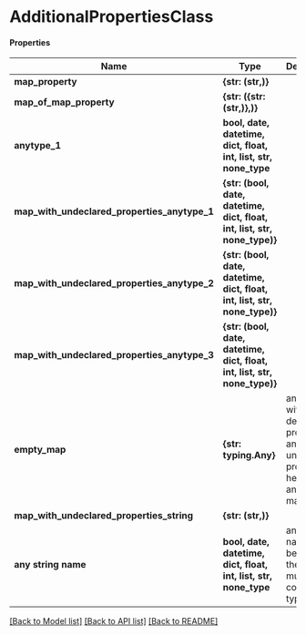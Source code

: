 # AdditionalPropertiesClass

#### Properties
Name | Type | Description | Notes
------------ | ------------- | ------------- | -------------
**map_property** | **{str: (str,)}** |  | [optional] 
**map_of_map_property** | **{str: ({str: (str,)},)}** |  | [optional] 
**anytype_1** | **bool, date, datetime, dict, float, int, list, str, none_type** |  | [optional] 
**map_with_undeclared_properties_anytype_1** | **{str: (bool, date, datetime, dict, float, int, list, str, none_type)}** |  | [optional] 
**map_with_undeclared_properties_anytype_2** | **{str: (bool, date, datetime, dict, float, int, list, str, none_type)}** |  | [optional] 
**map_with_undeclared_properties_anytype_3** | **{str: (bool, date, datetime, dict, float, int, list, str, none_type)}** |  | [optional] 
**empty_map** | **{str: typing.Any}** | an object with no declared properties and no undeclared properties, hence it&#x27;s an empty map. | [optional] 
**map_with_undeclared_properties_string** | **{str: (str,)}** |  | [optional] 
**any string name** | **bool, date, datetime, dict, float, int, list, str, none_type** | any string name can be used but the value must be the correct type | [optional]

[[Back to Model list]](../README.md#documentation-for-models) [[Back to API list]](../README.md#documentation-for-api-endpoints) [[Back to README]](../README.md)

